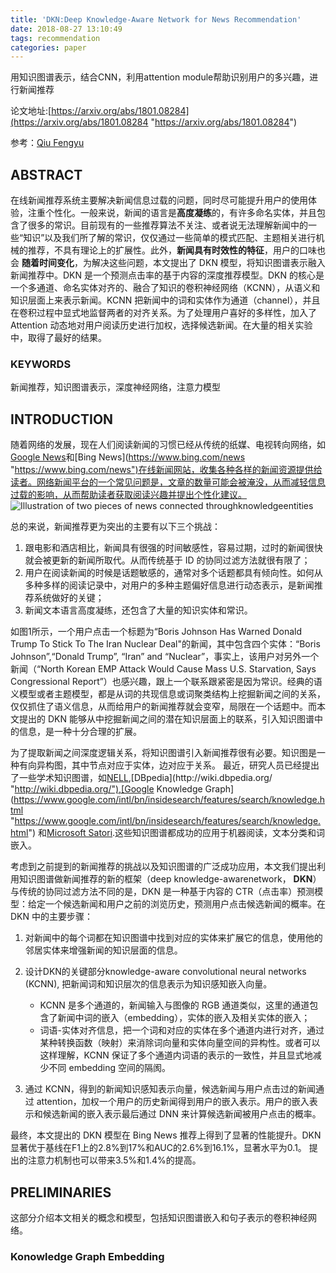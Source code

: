 ```yaml
---
title: 'DKN:Deep Knowledge-Aware Network for News Recommendation'
date: 2018-08-27 13:10:49
tags: recommendation
categories: paper
---
```

用知识图谱表示，结合CNN，利用attention module帮助识别用户的多兴趣，进行新闻推荐

论文地址:[https://arxiv.org/abs/1801.08284](https://arxiv.org/abs/1801.08284 "https://arxiv.org/abs/1801.08284")

参考：[Qiu Fengyu](https://qiufengyu.github.io/2018/04/17/reading14/ "https://qiufengyu.github.io/2018/04/17/reading14/")

<!-- more -->

## ABSTRACT

在线新闻推荐系统主要解决新闻信息过载的问题，同时尽可能提升用户的使用体验，注重个性化。一般来说，新闻的语言是**高度凝练**的，有许多命名实体，并且包含了很多的常识。目前现有的一些推荐算法不关注、或者说无法理解新闻中的一些“知识”以及我们所了解的常识，仅仅通过一些简单的模式匹配、主题相关进行机械的推荐，不具有理论上的扩展性。此外，**新闻具有时效性的特征**，用户的口味也会 **随着时间变化**，为解决这些问题，本文提出了 DKN 模型，将知识图谱表示融入新闻推荐中。DKN 是一个预测点击率的基于内容的深度推荐模型。DKN 的核心是一个多通道、命名实体对齐的、融合了知识的卷积神经网络（KCNN），从语义和知识层面上来表示新闻。KCNN 把新闻中的词和实体作为通道（channel），并且在卷积过程中显式地监督两者的对齐关系。为了处理用户喜好的多样性，加入了 Attention 动态地对用户阅读历史进行加权，选择候选新闻。在大量的相关实验中，取得了最好的结果。

### KEYWORDS
新闻推荐，知识图谱表示，深度神经网络，注意力模型

## INTRODUCTION

随着网络的发展，现在人们阅读新闻的习惯已经从传统的纸媒、电视转向网络，如[Google News](https://news.google.com "https://news.google.com")和[Bing News](https://www.bing.com/news "https://www.bing.com/news")在线新闻网站，收集各种各样的新闻资源提供给读者。网络新闻平台的一个常见问题是，文章的数量可能会被淹没，从而减轻信息过载的影响，从而帮助读者获取阅读兴趣并提出个性化建议。
![ Illustration of two pieces of news connected throughknowledgeentities](DKN1.png)

总的来说，新闻推荐更为突出的主要有以下三个挑战：

1. 跟电影和酒店相比，新闻具有很强的时间敏感性，容易过期，过时的新闻很快就会被更新的新闻所取代。从而传统基于 ID 的协同过滤方法就很有限了；
2. 用户在阅读新闻的时候是话题敏感的，通常对多个话题都具有倾向性。如何从多种多样的阅读记录中，对用户的多种主题偏好信息进行动态表示，是新闻推荐系统做好的关键；
3. 新闻文本语言高度凝练，还包含了大量的知识实体和常识。

如图1所示，一个用户点击一个标题为“Boris Johnson Has Warned Donald Trump To Stick To The Iran Nuclear Deal"的新闻，其中包含四个实体：“Boris Johnson”,“Donald Trump”, “Iran” and “Nuclear”，事实上，该用户对另外一个新闻（“North Korean EMP Attack Would Cause Mass U.S. Starvation, Says Congressional Report”）也感兴趣，跟上一个联系跟紧密是因为常识。经典的语义模型或者主题模型，都是从词的共现信息或词聚类结构上挖掘新闻之间的关系，仅仅抓住了语义信息，从而给用户的新闻推荐就会变窄，局限在一个话题中。而本文提出的 DKN 能够从中挖掘新闻之间的潜在知识层面上的联系，引入知识图谱中的信息，是一种十分合理的扩展。

为了提取新闻之间深度逻辑关系，将知识图谱引入新闻推荐很有必要。知识图是一种有向异构图，其中节点对应于实体，边对应于关系。 最近，研究人员已经提出了一些学术知识图谱，如[NELL](http://rtw.ml.cmu.edu/rtw/ "http://rtw.ml.cmu.edu/rtw/"),[DBpedia](http://wiki.dbpedia.org/ "http://wiki.dbpedia.org/"),[Google Knowledge Graph](https://www.google.com/intl/bn/insidesearch/features/search/knowledge.html "https://www.google.com/intl/bn/insidesearch/features/search/knowledge.html") 和[Microsoft Satori](https://searchengineland.com/library/bing/bing-satori "https://searchengineland.com/library/bing/bing-satori").这些知识图谱都成功的应用于机器阅读，文本分类和词嵌入。

考虑到之前提到的新闻推荐的挑战以及知识图谱的广泛成功应用，本文我们提出利用知识图谱做新闻推荐的新的框架（deep knowledge-awarenetwork， **DKN**）与传统的协同过滤方法不同的是，DKN 是一种基于内容的 CTR（点击率）预测模型：给定一个候选新闻和用户之前的浏览历史，预测用户点击候选新闻的概率。在 DKN 中的主要步骤：

1. 对新闻中的每个词都在知识图谱中找到对应的实体来扩展它的信息，使用他的邻居实体来增强新闻的知识层面的信息。
2. 设计DKN的关键部分knowledge-aware convolutional neural networks (KCNN), 把新闻词和知识层次的信息表示为知识感知嵌入向量。

	- KCNN 是多个通道的，新闻输入与图像的 RGB 通道类似，这里的通道包含了新闻中词的嵌入（embedding），实体的嵌入及相关实体的嵌入；
	- 词语-实体对齐信息，把一个词和对应的实体在多个通道内进行对齐，通过某种转换函数（映射）来消除词向量和实体向量空间的异构性。或者可以这样理解，KCNN 保证了多个通道内词语的表示的一致性，并且显式地减少不同 embedding 空间的隔阂。

3. 通过 KCNN，得到的新闻知识感知表示向量，候选新闻与用户点击过的新闻通过 attention，加权一个用户的历史新闻得到用户的嵌入表示。用户的嵌入表示和候选新闻的嵌入表示最后通过 DNN 来计算候选新闻被用户点击的概率。

最终，本文提出的 DKN 模型在 Bing News 推荐上得到了显著的性能提升。DKN显著优于基线在F1上的2.8%到17%和AUC的2.6%到16.1%，显著水平为0.1。 提出的注意力机制也可以带来3.5%和1.4%的提高。

## PRELIMINARIES

这部分介绍本文相关的概念和模型，包括知识图谱嵌入和句子表示的卷积神经网络。

### Konowledge Graph Embedding